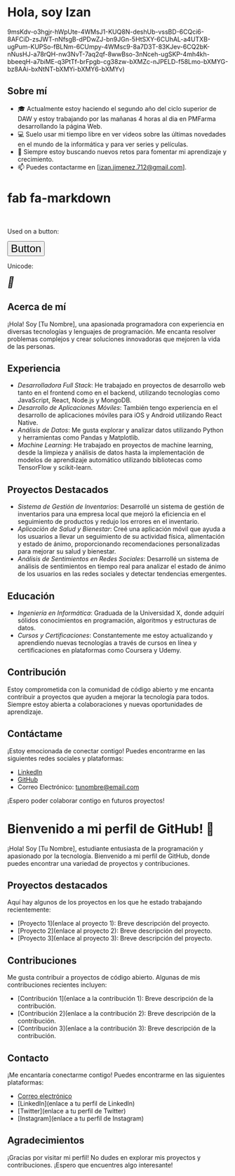 # Hola, soy Izan
9msKdv-o3hgjr-hWpUte-4WMsJ1-KUQ8N-deshUb-vssBD-6CQci6-8AFCiD-zsJWT-nNfsgB-dPDwZJ-bn9JGn-5HtSXY-6CUhAL-a4UTXB-ugPum-KUPSo-fBLNm-6CUmpy-4WMsc9-8a7D3T-83KJev-6CQ2bK-nNusHJ-a78rQH-nw3NvT-7aq2qf-8wwBso-3nNceh-ugSKP-4mh4kh-bbeeqH-a7biME-q3PtTf-brFpgb-cg38zw-bXMZc-nJPELD-f58Lmo-bXMYG-bz8AAi-bxNtNT-bXMYi-bXMY6-bXMYv)
## Sobre mí
- 🎓 Actualmente estoy haciendo el segundo año del ciclo superior de DAW y estoy trabajando por las mañanas 4 horas al dia en PMFarma desarrollando la página Web.
- 💻 Suelo usar mi tiempo libre en ver videos sobre las últimas novedades en el mundo de la informática y para ver series y películas.
- 🌱 Siempre estoy buscando nuevos retos para fomentar mi aprendizaje y crecimiento.
- 📫 Puedes contactarme en [izan.jimenez.712@gmail.com].
<h1>fab fa-markdown</h1>

<i class='fab fa-markdown'></i>
<i class='fab fa-markdown' style='font-size:24px'></i>
<i class='fab fa-markdown' style='font-size:36px'></i>
<i class='fab fa-markdown' style='font-size:48px;color:red'></i>
<br>

<p>Used on a button:</p>
<button style='font-size:24px'>Button <i class='fab fa-markdown'></i></button>

<p>Unicode:</p>
<i style='font-size:24px' class='fab'>&#xf60f;</i>



## Acerca de mí
¡Hola! Soy [Tu Nombre], una apasionada programadora con experiencia en diversas tecnologías y lenguajes de programación. Me encanta resolver problemas complejos y crear soluciones innovadoras que mejoren la vida de las personas.

## Experiencia
- *Desarrolladora Full Stack*: He trabajado en proyectos de desarrollo web tanto en el frontend como en el backend, utilizando tecnologías como JavaScript, React, Node.js y MongoDB.
- *Desarrollo de Aplicaciones Móviles*: También tengo experiencia en el desarrollo de aplicaciones móviles para iOS y Android utilizando React Native.
- *Análisis de Datos*: Me gusta explorar y analizar datos utilizando Python y herramientas como Pandas y Matplotlib.
- *Machine Learning*: He trabajado en proyectos de machine learning, desde la limpieza y análisis de datos hasta la implementación de modelos de aprendizaje automático utilizando bibliotecas como TensorFlow y scikit-learn.

## Proyectos Destacados
- *Sistema de Gestión de Inventarios*: Desarrollé un sistema de gestión de inventarios para una empresa local que mejoró la eficiencia en el seguimiento de productos y redujo los errores en el inventario.
- *Aplicación de Salud y Bienestar*: Creé una aplicación móvil que ayuda a los usuarios a llevar un seguimiento de su actividad física, alimentación y estado de ánimo, proporcionando recomendaciones personalizadas para mejorar su salud y bienestar.
- *Análisis de Sentimientos en Redes Sociales*: Desarrollé un sistema de análisis de sentimientos en tiempo real para analizar el estado de ánimo de los usuarios en las redes sociales y detectar tendencias emergentes.

## Educación
- *Ingeniería en Informática*: Graduada de la Universidad X, donde adquirí sólidos conocimientos en programación, algoritmos y estructuras de datos.
- *Cursos y Certificaciones*: Constantemente me estoy actualizando y aprendiendo nuevas tecnologías a través de cursos en línea y certificaciones en plataformas como Coursera y Udemy.

## Contribución
Estoy comprometida con la comunidad de código abierto y me encanta contribuir a proyectos que ayuden a mejorar la tecnología para todos. Siempre estoy abierta a colaboraciones y nuevas oportunidades de aprendizaje.

## Contáctame
¡Estoy emocionada de conectar contigo! Puedes encontrarme en las siguientes redes sociales y plataformas:
- [LinkedIn](https://www.linkedin.com/in/tunombre)
- [GitHub](https://github.com/tunombre)
- Correo Electrónico: tunombre@email.com

¡Espero poder colaborar contigo en futuros proyectos!

# Bienvenido a mi perfil de GitHub! 👋

¡Hola! Soy [Tu Nombre], estudiante entusiasta de la programación y apasionado por la tecnología. Bienvenido a mi perfil de GitHub, donde puedes encontrar una variedad de proyectos y contribuciones.



## Proyectos destacados
Aquí hay algunos de los proyectos en los que he estado trabajando recientemente:
- [Proyecto 1](enlace al proyecto 1): Breve descripción del proyecto.
- [Proyecto 2](enlace al proyecto 2): Breve descripción del proyecto.
- [Proyecto 3](enlace al proyecto 3): Breve descripción del proyecto.

## Contribuciones
Me gusta contribuir a proyectos de código abierto. Algunas de mis contribuciones recientes incluyen:
- [Contribución 1](enlace a la contribución 1): Breve descripción de la contribución.
- [Contribución 2](enlace a la contribución 2): Breve descripción de la contribución.
- [Contribución 3](enlace a la contribución 3): Breve descripción de la contribución.

## Contacto
¡Me encantaría conectarme contigo! Puedes encontrarme en las siguientes plataformas:
- [Correo electrónico](mailto:tu_correo@ejemplo.com)
- [LinkedIn](enlace a tu perfil de LinkedIn)
- [Twitter](enlace a tu perfil de Twitter)
- [Instagram](enlace a tu perfil de Instagram)

## Agradecimientos
¡Gracias por visitar mi perfil! No dudes en explorar mis proyectos y contribuciones. ¡Espero que encuentres algo interesante!
